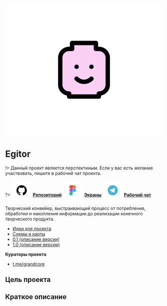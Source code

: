 ![Egitor-Logo](../../_media/logo-egitor.png ":size=150")

# Egitor

!> Данный проект является перспектиным. Если у вас есть желание участвовать, пишите в рабочий чат проекта.

?> <span style="vertical-align: -12px">![telegram](../../_media/icon-github.png ":size=32")</span> [**Репозиторий**](https://github.com/grandcore/egitor)
<span style="vertical-align: -12px">![telegram](../../_media/icon-figma.png ":size=32")</span> [**Экраны**](https://www.figma.com/file/NlikNEJQHliYlxI3MHhiSW/Share?node-id=9473%3A2)
<span style="vertical-align: -12px">![telegram](../../_media/icon-telegram.png ":size=32")</span> [**Рабочий чат**](https://t.me/joinchat/GwwWCrrAtdbNROqG)

Творческий конвейер, выстраивающий процесс от потребления, обработки и накопления информации до реализации конечного творческого продукта.

- [Идеи для проекта](ru/3.3-egitor/egitor-ideas.md)
- [Схемы и карты](ru/3.3-egitor/egitor-map.drawio)
- [0.1 (описание версии)](ru/3.3-egitor/egitor-v0.1.md)
- [1.0 (описание версии)](ru/3.3-egitor/egitor-v1.0.md)

**Кураторы проекта**

- [t.me/grandcore](https://t.me/grandcore)

## Цель проекта

## Краткое описание
